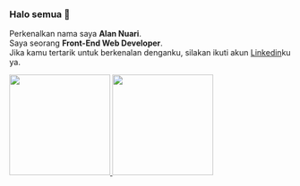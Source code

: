 ### Halo semua 👋

Perkenalkan nama saya **Alan Nuari**.  
Saya seorang **Front-End Web Developer**.  
Jika kamu tertarik untuk berkenalan denganku, silakan ikuti akun [Linkedin](https://www.linkedin.com/in/alan-nuari/)ku ya.

<p align="left">
  <a href="https://github.com/alannuari">
    <img height="180em" src="https://github-readme-stats-eight-theta.vercel.app/api?username=alannuari&show_icons=true&theme=algolia&include_all_commits=true&count_private=true"/>
    <img height="180em" src="https://github-readme-stats-eight-theta.vercel.app/api/top-langs/?username=alannuari&layout=compact&langs_count=8&theme=algolia"/>
  </a>
</p>
